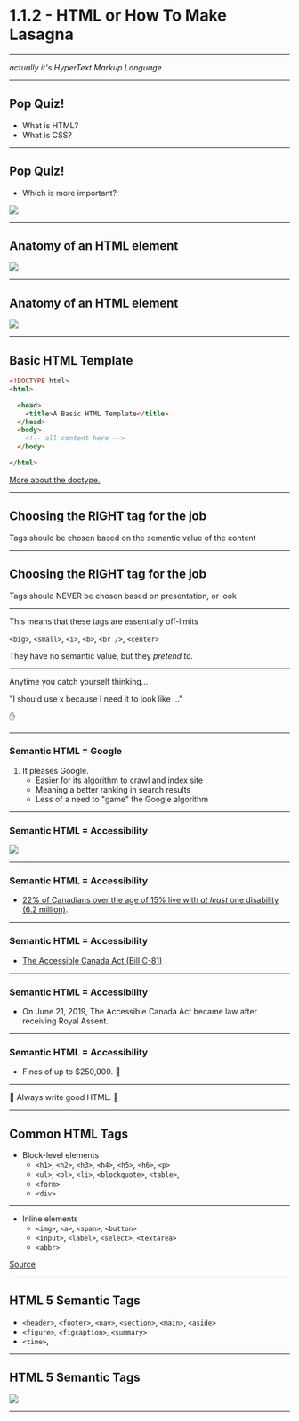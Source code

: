 # 1.1.2 - HTML or How To Make Lasagna

---

_actually it's HyperText Markup Language_

---

## Pop Quiz!

- What is HTML?
- What is CSS?

---

## Pop Quiz!

- Which is more important?

<img src='./assets/batman_thinking.jpg' />

---

## Anatomy of an HTML element

<img src='./assets/html_element.png' />

---

## Anatomy of an HTML element

<img src='./assets/html_element_2.png' />

---

## Basic HTML Template

```HTML
<!DOCTYPE html>
<html>

  <head>
    <title>A Basic HTML Template</title>
  </head>
  <body>
    <!-- all content here -->
  </body>

</html>
```

[More about the doctype.](https://www.w3schools.com/tags/tag_doctype.asp)

---

## Choosing the RIGHT tag for the job

Tags should be chosen based on the semantic value of the content

---

## Choosing the RIGHT tag for the job

Tags should NEVER be chosen based on presentation, or look

---

This means that these tags are essentially off-limits

`<big>`, `<small>`, `<i>`, `<b>`, `<br />`, `<center>`

They have no semantic value, but they _pretend to._

---

Anytime you catch yourself thinking...

"I should use x because I need it to look like ..."

✋

---

### Semantic HTML = Google

1. It pleases Google.
   - Easier for its algorithm to crawl and index site
   - Meaning a better ranking in search results
   - Less of a need to "game" the Google algorithm

---

### Semantic HTML = Accessibility

<img src='./assets/accessibility_stats.png' />

---

### Semantic HTML = Accessibility

- [22% of Canadians over the age of 15% live with _at least_ one disability (6.2 million)](https://siteimprove.com/en-ca/blog/a-complete-overview-of-canada-s-accessibility-laws/).

---

### Semantic HTML = Accessibility

- [The Accessible Canada Act (Bill C-81)](https://www.parl.ca/DocumentViewer/en/42-1/bill/C-81/first-reading)

---

### Semantic HTML = Accessibility

- On June 21, 2019, The Accessible Canada Act became law after receiving Royal Assent.

---

### Semantic HTML = Accessibility

- Fines of up to \$250,000. 😬

---

🙏 Always write good HTML. 🙏

---

## Common HTML Tags

- Block-level elements
  - `<h1>`, `<h2>`, `<h3>`, `<h4>`, `<h5>`, `<h6>`, `<p>`
  - `<ul>`, `<ol>`, `<li>`, `<blockquote>`, `<table>`,
  - `<form>`
  - `<div>`

---

- Inline elements
  - `<img>`, `<a>`, `<span>`, `<button>`
  - `<input>`, `<label>`, `<select>`, `<textarea>`
  - `<abbr>`

[Source](https://www.w3resource.com/html/HTML-block-level-and-inline-elements.php)

---

## HTML 5 Semantic Tags

- `<header>`, `<footer>`, `<nav>`, `<section>`, `<main>`, `<aside>`
- `<figure>`, `<figcaption>`, `<summary>`
- `<time>`,

---

## HTML 5 Semantic Tags

<img src='./assets/html5.png' />

---
